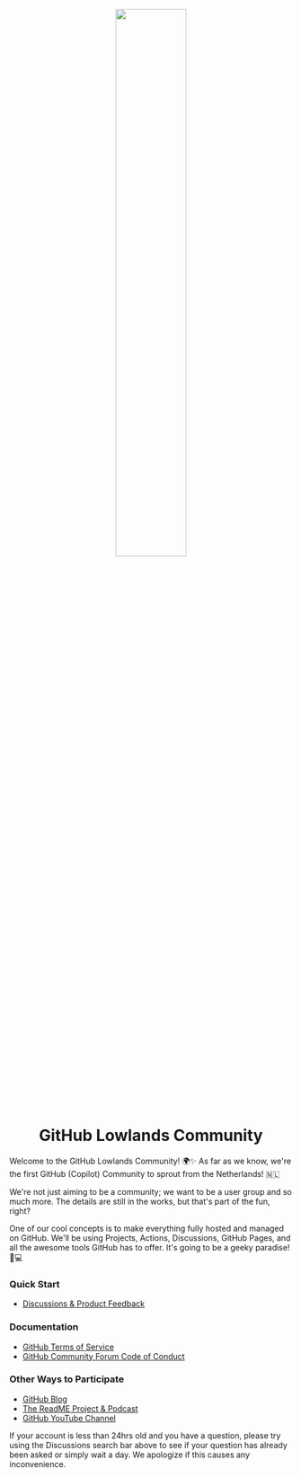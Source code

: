 <p align="center">
  <img style="width: 50%" src="https://github.com/user-attachments/assets/a9ef43a6-51bf-4526-8295-a6c3ca11c016" />
  <h1 align="center">GitHub Lowlands Community</h1>
</p>



Welcome to the GitHub Lowlands Community! 🌍✨ As far as we know, we're the first GitHub (Copilot) Community to sprout from the Netherlands! 🇳🇱

We're not just aiming to be a community; we want to be a user group and so much more. The details are still in the works, but that's part of the fun, right?

One of our cool concepts is to make everything fully hosted and managed on GitHub. We'll be using Projects, Actions, Discussions, GitHub Pages, and all the awesome tools GitHub has to offer. It's going to be a geeky paradise! 🚀💻


### Quick Start

* [Discussions & Product Feedback](https://github.com/orgs/gi-low/discussions)

### Documentation

* [GitHub Terms of Service](https://docs.github.com/en/site-policy/github-terms/github-terms-of-service)
* [GitHub Community Forum Code of Conduct](https://docs.github.com/en/site-policy/github-terms/github-community-forum-code-of-conduct)

### Other Ways to Participate

* [GitHub Blog](https://github.blog/)
* [The ReadME Project & Podcast](https://github.com/readme)
* [GitHub YouTube Channel](https://www.youtube.com/github)

If your account is less than 24hrs old and you have a question, please try using the Discussions search bar above to see if your question has already been asked or simply wait a day. We apologize if this causes any inconvenience.
